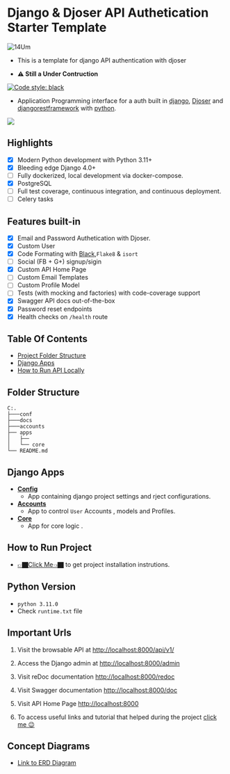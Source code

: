 ﻿# Django & Djoser API Authetication Starter Template

![14Um](https://user-images.githubusercontent.com/45392987/219878753-db6aa205-4c12-4940-bf64-2f0cf811118d.gif)

- This is a template for django API authentication with djoser

- **⚠️ Still a Under Contruction**

[![Code style: black](https://img.shields.io/badge/code%20style-black-000000.svg)](https://github.com/psf/black)

- Application Programming interface for a auth built in [django](https://docs.djangoproject.com/), [Djoser](https://djoser.readthedocs.io/en/latest/base_endpoints.html) and [djangorestframework](https://www.django-rest-framework.org/) with [python](https://www.python.org/).

![](https://img.shields.io/badge/python-3.11.0-red)

## Highlights

- [x] Modern Python development with Python 3.11+
- [x] Bleeding edge Django 4.0+
- [ ] Fully dockerized, local development via docker-compose.
- [x] PostgreSQL
- [ ] Full test coverage, continuous integration, and continuous deployment.
- [ ] Celery tasks

## Features built-in

- [x] Email and Password Authetication with Djoser.
- [x] Custom User
- [x] Code Formating with [Black](https://black.readthedocs.io/en/stable/),`Flake8` & `isort`
- [ ] Social (FB + G+) signup/sigin
- [x] Custom API Home Page
- [ ] Custom Email Templates
- [ ] Custom Profile Model
- [ ] Tests (with mocking and factories) with code-coverage support
- [x] Swagger API docs out-of-the-box
- [x] Password reset endpoints
- [x] Health checks on `/health` route

## Table Of Contents

- [Project Folder Structure](#folder-structure)
- [Django Apps](#django-apps)
- [How to Run API Locally](./docs/installation.md)

## Folder Structure

```
C:.
├───conf
├───docs
├───accounts
├── apps
│   ├──
│   └── core
└── README.md
```

## Django Apps

- [**Config**](.conf/)
  - App containing django project settings and rject configurations.
- [**Accounts**](./accounts)
  - App to control `User` Accounts , models and Profiles.
- [**Core**](./apps/core/)
  - App for core logic .
  <!-- - [**Profiles**](./profiles/)
  - App for core logic in relation to freelancer and client profiles. -->

## How to Run Project

- [👉🏿Click Me👈🏿](./docs/installation.md) to get project installation instrutions.

## Python Version

- `python 3.11.0`
- Check `runtime.txt` file

## Important Urls

1. Visit the browsable API at [http://localhost:8000/api/v1/](http://localhost:8000/api/v1/)

2. Access the Django admin at [http://localhost:8000/admin](http://localhost:8000/admin/)

3. Visit reDoc documentation [http://localhost:8000/redoc](http://localhost:8000/redoc)

4. Visit Swagger documentation [http://localhost:8000/doc](http://localhost:8000/doc)

5. Visit API Home Page [http://localhost:8000](http://localhost:8000)

6. To access useful links and tutorial that helped during the project [click me 😉](./tut.md)

## Concept Diagrams

- [Link to ERD Diagram]()

##

<!-- - Email Templates From [beefree](https://beefree.io/) -->
<!-- &copy;Kolynzb -->
